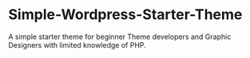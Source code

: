 # Simple-Wordpress-Starter-Theme
A simple starter theme for beginner Theme developers and Graphic Designers with limited knowledge of PHP. 
